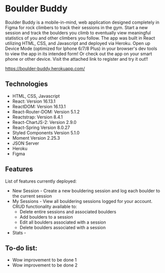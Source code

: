 # Boulder Buddy

Boulder Buddy is a mobile-in-mind, web application designed completely in Figma for rock climbers to track their sessions in the gym. Start a new session and track the boulders you climb to eventually view meaningful statistics of you and other climbers you follow. The app was built in React utilizing HTML, CSS, and Javascript and deployed via Heroku. Open up Device Mode (optimized for Iphone 6/7/8 Plus) in your browser's dev tools to view the app in its intended form! Or check out the app on your smart phone or other device. Visit the attached link to register and try it out!!

https://boulder-buddy.herokuapp.com/

## Technologies 
* HTML, CSS, Javascript
* React:                  Version 16.13.1
* ReactDOM:               Version 16.13.1
* React-Router-DOM:       Version 5.1.2
* Reactstrap:             Version 8.4.1
* React-ChartJS-2:        Version 2.9.0
* React-Spring            Version 8.0.27
* Styled Components       Version 5.1.0
* Moment                  Version 2.25.3
* JSON Server
* Heroku
* Figma

## Features
List of features currently deployed:
* New Session - Create a new bouldering session and log each boulder to the current session
* My Sessions - View all bouldering sessions logged for your account. CRUD functionality available to:
  * Delete entire sessions and associated boulders
  * Add boulders to a session
  * Edit all boulders associated with a session
  * Delete boulders associated with a session
* Stats - 

## To-do list:
* Wow improvement to be done 1
* Wow improvement to be done 2
